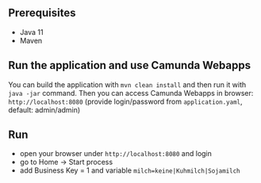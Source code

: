 ## Prerequisites
* Java 11
* Maven

## Run the application and use Camunda Webapps

You can build the application with `mvn clean install` and then run it with `java -jar` command.
Then you can access Camunda Webapps in browser: `http://localhost:8080` (provide login/password from `application.yaml`, default: admin/admin)

## Run
* open your browser under `http://localhost:8080` and login
* go to Home -> Start process
* add Business Key = 1 and variable `milch=keine|Kuhmilch|Sojamilch`
